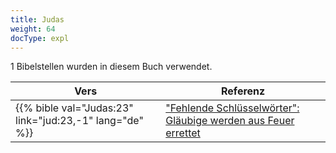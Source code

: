 ```yaml
---
title: Judas
weight: 64
docType: expl
---
```


1 Bibelstellen wurden in diesem Buch verwendet.

| Vers | Referenz |
|-------|-----------|
| {{% bible val="Judas:23" link="jud:23,-1" lang="de" %}} | ["Fehlende Schlüsselwörter": Gläubige werden aus Feuer errettet](../exampleSite/content/expl/../expl/topics/others/the-rapture#0f61) |
